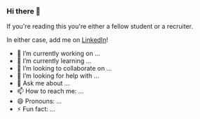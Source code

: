 ### Hi there 👋

If you're reading this you're either a fellow student or a recruiter.

In either case, add me on [LinkedIn](https://www.linkedin.com/in/logan-perry-din/)!


- 🔭 I’m currently working on ...
- 🌱 I’m currently learning ...
- 👯 I’m looking to collaborate on ...
- 🤔 I’m looking for help with ...
- 💬 Ask me about ...
- 📫 How to reach me: ...
- 😄 Pronouns: ...
- ⚡ Fun fact: ...
